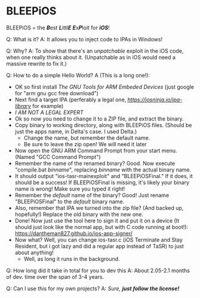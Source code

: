 # BLEEPiOS
BLEEPiOS = the ***B***est ***L***ittl***E*** ***E***x***P***loit for ***iOS***!

Q: What is it?
A: It allows you to inject code to IPAs in Windows!

Q: Why?
A: To show that there's an *unpatchable* exploit in the iOS code, when one really thinks about it. (Unpatchable as in iOS would need a massive rewrite to fix it.)

Q: How to do a simple Hello World?
A (This is a long one!):
* OK so first install *The GNU Tools for ARM Embeded Devices* (just google for "arm gnu gcc free download")
* Next find a target IPA (perferably a legal one, *https://iosninja.io/ipa-library* for example)
 * *I AM NOT A LEGAL EXPERT*
* Ok so now you need to change it to a ZIP file, and extract the binary.
* Copy binary to working directory, along with BLEEPiOS files. (Should be just the apps name, in Delta's case. I used Delta.)
  * Change the name, but remember the default name.
  * Be sure to leave the zip open! We will need it later
* Now open the GNU ARM Command Prompt from your start menu. (Named "GCC Command Prompt")
* Remember the name of the renamed binary? Good. Now execute "compile.bat *binname*", replacing *binname* with the actual binary name.
* It should output "ios-tasr-mainexploit" and "BLEEPiOSFinal." If it does, it should be a success! If BLEEPiOSFinal is missing, it's likely your binary name is wrong! Make sure you typed it right!
* Remember the *default* name of the binary? Good! Just rename "BLEEPiOSFinal" to the *default* binary name.
* Also, remember that IPA we turned into the zip file? (And backed up, hopefully!) Replace the old binary with the new one.
* Done! Now just use the tool here to sign it and put it on a device (It should just look like the normal app, but with C code running at boot!): https://dantheman827.github.io/ios-app-signer/
* Now what? Well, you can change ios-tasr.c (iOS Terminate and Stay Resident, but i got lazy and did a regular app instead of TaSR) to just about anything!
  * Well, as long it runs in the background.

Q: How long did it take in total for you to dev this
A: About 2.05-2.1 months of dev. time over the span of 3-4 years.


Q: Can I use this for my own projects?
A: *Sure,* ***just follow the license!***
